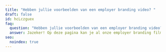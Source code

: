 ```yaml
---
title: "Hebben jullie voorbeelden van een employer branding video? "
draft: false
id: hcLczguex
faq:
  question: "Hebben jullie voorbeelden van een employer branding video? "
  answer: Jazeker! Op deze pagina kan je al onze employer branding films bekijken!
seo:
  noindex: true
---
```

